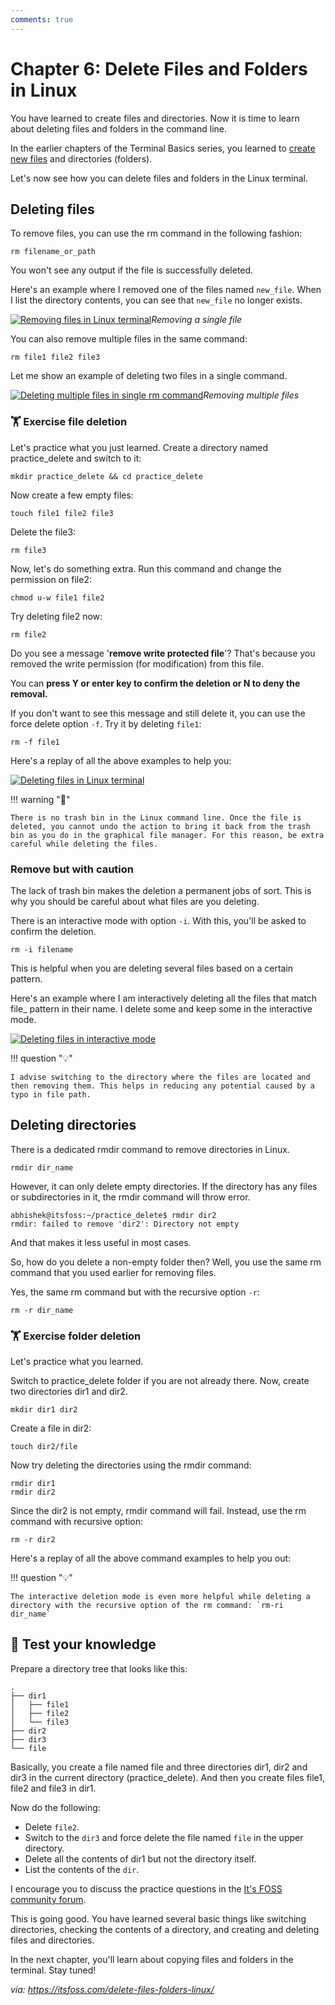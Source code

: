 ```yaml
---
comments: true
---
```


# Chapter 6: Delete Files and Folders in Linux

You have learned to create files and directories. Now it is time to learn about deleting files and folders in the command line.

In the earlier chapters of the Terminal Basics series, you learned to [create new files](https://itsfoss.com/create-files/) and directories (folders).

Let's now see how you can delete files and folders in the Linux terminal.

## Deleting files

To remove files, you can use the rm command in the following fashion:

```
rm filename_or_path
```

You won't see any output if the file is successfully deleted.

Here's an example where I removed one of the files named `new_file`. When I list the directory contents, you can see that `new_file` no longer exists.

[![Removing files in Linux terminal](https://itsfoss.com/content/images/2023/03/delete-files-linux-terminal.png)](https://itsfoss.com/content/images/2023/03/delete-files-linux-terminal.png)*Removing a single file*

You can also remove multiple files in the same command:

```
rm file1 file2 file3
```

Let me show an example of deleting two files in a single command.

[![Deleting multiple files in single rm command](https://itsfoss.com/content/images/2023/03/remove-multiple-files-linux-terminal.png)](https://itsfoss.com/content/images/2023/03/remove-multiple-files-linux-terminal.png)*Removing multiple files*

### 🏋️ Exercise file deletion

Let's practice what you just learned. Create a directory named practice_delete and switch to it:

```
mkdir practice_delete && cd practice_delete
```

Now create a few empty files:

```
touch file1 file2 file3
```

Delete the file3:

```
rm file3
```

Now, let's do something extra. Run this command and change the permission on file2:

```
chmod u-w file1 file2
```

Try deleting file2 now:

```
rm file2
```

Do you see a message '**remove write protected file**'? That's because you removed the write permission (for modification) from this file.

You can **press Y or enter key to confirm the deletion or N to deny the removal.**

If you don't want to see this message and still delete it, you can use the force delete option `-f`. Try it by deleting `file1`:

```
rm -f file1
```

Here's a replay of all the above examples to help you:

[![Deleting files in Linux terminal](https://itsfoss.com/content/images/2023/03/file-delete-example.svg)](https://itsfoss.com/content/images/2023/03/file-delete-example.svg)

!!! warning "🚧"

    There is no trash bin in the Linux command line. Once the file is deleted, you cannot undo the action to bring it back from the trash bin as you do in the graphical file manager. For this reason, be extra careful while deleting the files.

### Remove but with caution

The lack of trash bin makes the deletion a permanent jobs of sort. This is why you should be careful about what files are you deleting.

There is an interactive mode with option `-i`. With this, you'll be asked to confirm the deletion.

```
rm -i filename
```

This is helpful when you are deleting several files based on a certain pattern.

Here's an example where I am interactively deleting all the files that match file_ pattern in their name. I delete some and keep some in the interactive mode.

[![Deleting files in interactive mode](https://itsfoss.com/content/images/2023/03/interactive-delete-example.svg)](https://itsfoss.com/content/images/2023/03/interactive-delete-example.svg)

!!! question "💡"

    I advise switching to the directory where the files are located and then removing them. This helps in reducing any potential caused by a typo in file path.

## Deleting directories

There is a dedicated rmdir command to remove directories in Linux.

```
rmdir dir_name
```

However, it can only delete empty directories. If the directory has any files or subdirectories in it, the rmdir command will throw error.

```
abhishek@itsfoss:~/practice_delete$ rmdir dir2
rmdir: failed to remove 'dir2': Directory not empty
```

And that makes it less useful in most cases.

So, how do you delete a non-empty folder then? Well, you use the same rm command that you used earlier for removing files.

Yes, the same rm command but with the recursive option `-r`:

```
rm -r dir_name
```

### 🏋️ Exercise folder deletion

Let's practice what you learned.

Switch to practice_delete folder if you are not already there. Now, create two directories dir1 and dir2.

```
mkdir dir1 dir2
```

Create a file in dir2:

```
touch dir2/file
```

Now try deleting the directories using the rmdir command:

```
rmdir dir1
rmdir dir2
```

Since the dir2 is not empty, rmdir command will fail. Instead, use the rm command with recursive option:

```
rm -r dir2
```

Here's a replay of all the above command examples to help you out:

[
  ](https://itsfoss.com/content/images/2023/03/folder-delete-example.svg)

!!! question "💡"

    The interactive deletion mode is even more helpful while deleting a directory with the recursive option of the rm command: `rm-ri dir_name`

## 📝 Test your knowledge

Prepare a directory tree that looks like this:

```
.
├── dir1
│   ├── file1
│   ├── file2
│   └── file3
├── dir2
├── dir3
└── file
```

Basically, you create a file named file and three directories dir1, dir2 and dir3 in the current directory (practice_delete). And then you create files file1, file2 and file3 in dir1.

Now do the following:

- Delete `file2`.
- Switch to the `dir3` and force delete the file named `file` in the upper directory.
- Delete all the contents of dir1 but not the directory itself.
- List the contents of the `dir`.

I encourage you to discuss the practice questions in the [It's FOSS community forum](https://itsfoss.community/?ref=itsfoss.com).

This is going good. You have learned several basic things like switching directories, checking the contents of a directory, and creating and deleting files and directories.

In the next chapter, you'll learn about copying files and folders in the terminal. Stay tuned!

*via: https://itsfoss.com/delete-files-folders-linux/*
